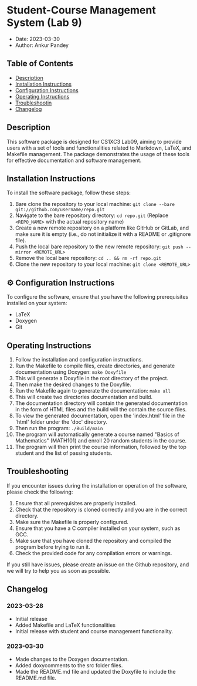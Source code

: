 # Student-Course Management System (Lab 9)

* Date: 2023-03-30
* Author: Ankur Pandey

## Table of Contents

- [Description](#description)
- [Installation Instructions](#installation-instructions)
- [Configuration Instructions](#configuration-instructions)
- [Operating Instructions](#operating-instructions)
- [Troubleshootin](#troubleshooting)
- [Changelog](#changelog)

## Description


This software package is designed for CS1XC3 Lab09, aiming to provide users with a set of tools and functionalities related to Markdown, LaTeX, and Makefile management. The package demonstrates the usage of these tools for effective documentation and software management.

## Installation Instructions

To install the software package, follow these steps:

1. Bare clone the repository to your local machine: `git clone --bare git://github.com/username/repo.git`
2. Navigate to the bare repository directory: `cd repo.git`
(Replace `<REPO_NAME>` with the actual repository name)
3. Create a new remote repository on a platform like GitHub or GitLab, and make sure it is empty (i.e., do not initialize it with a README or .gitignore file).
4. Push the local bare repository to the new remote repository: `git push --mirror <REMOTE_URL>`
5. Remove the local bare repository: `cd .. && rm -rf repo.git`
6. Clone the new repository to your local machine: `git clone <REMOTE_URL>`




## ⚙️ Configuration Instructions

To configure the software, ensure that you have the following prerequisites installed on your system:

- LaTeX
- Doxygen
- Git

## Operating Instructions

1. Follow the installation and configuration instructions.
2. Run the Makefile to compile files, create directories, and generate documentation using Doxygen: `make Doxyfile`
3. This will generate a Doxyfile in the root directory of the project.
4. Then make the desired changes to the Doxyfile.
5. Run the Makefile again to generate the documentation: `make all`
6. This will create two directories documentation and build. 
7. The documentation directory will contain the generated documentation in the form of HTML files and the build will the contain the source files.
8. To view the generated documentation, open the 'index.html' file in the 'html' folder under the 'doc' directory.
9. Then run the program: `./Build/main`
10. The program will automatically generate a course named "Basics of Mathematics" (MATH101) and enroll 20 random students in the course.
11. The program will then print the course information, followed by the top student and the list of passing students.

## Troubleshooting

If you encounter issues during the installation or operation of the software, please check the following:

1. Ensure that all prerequisites are properly installed.
2. Check that the repository is cloned correctly and you are in the correct directory.
3. Make sure the Makefile is properly configured.
4. Ensure that you have a C compiler installed on your system, such as GCC.
5. Make sure that you have cloned the repository and compiled the program before trying to run it.
6. Check the provided code for any compilation errors or warnings.

If you still have issues, please create an issue on the Github repository, and we will try to help you as soon as possible.

## Changelog

### 2023-03-28

- Initial release
- Added Makefile and LaTeX functionalities
- Initial release with student and course management functionality.

### 2023-03-30

- Made changes to the Doxygen documentation.
- Added doxycomments to the src folder files.
- Made the README.md file and updated the Doxyfile to include the README.md file.

